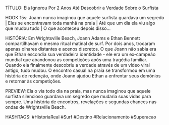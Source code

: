 TÍTULO: Ela Ignorou Por 2 Anos Até Descobrir a Verdade Sobre o Surfista

HOOK 15s:
Joann nunca imaginou que aquele surfista guardava um segredo | Eles se encontravam toda manhã na praia | Até que um dia ela viu algo que mudou tudo | O que aconteceu depois disso...

HISTÓRIA:
Em Wrightsville Beach, Joann Adams e Ethan Bennett compartilhavam o mesmo ritual matinal de surf. Por dois anos, trocaram apenas olhares distantes e acenos discretos. O que Joann não sabia era que Ethan escondia sua verdadeira identidade - ele era um ex-campeão mundial que abandonou as competições após uma tragédia familiar. Quando ela finalmente descobriu a verdade através de um vídeo viral antigo, tudo mudou. O encontro casual na praia se transformou em uma história de redenção, onde Joann ajudou Ethan a enfrentar seus demônios e retornar às competições.

PREVIEW:
Ela o via todo dia na praia, mas nunca imaginou que aquele surfista silencioso guardava um segredo que mudaria suas vidas para sempre. Uma história de encontros, revelações e segundas chances nas ondas de Wrightsville Beach.

HASHTAGS:
#HistoriaReal #Surf #Destino #Relacionamento #Superacao